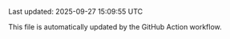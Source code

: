 Last updated: 2025-09-27 15:09:55 UTC

This file is automatically updated by the GitHub Action workflow.

